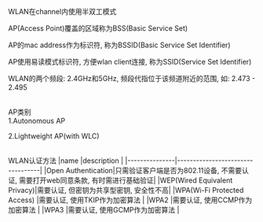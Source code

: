 WLAN在channel内使用半双工模式<br>

AP(Access Point)覆盖的区域称为BSS(Basic Service Set)<br>

AP的mac address作为标识符, 称为BSSID(Basic Service Set Identifier)<br>

AP使用易读模式标识符, 方便wlan client连接, 称为SSID(Service Set Identifier)<br>

WLAN的两个频段: 2.4GHz和5GHz, 频段代指位于该频道附近的范围, 如: 2.473 - 2.495
<br>
<br>

AP类别<br>
1.Autonomous AP
<br>

2.Lightweight AP(with WLC)
<br>
<br>

WLAN认证方法
|name           |description                       |
|---------------|----------------------------------|
|Open Authentication|只需验证客户端是否为802.11设备, 不需要认证, 需要打开web同意条款, 有时需进行基础验证|
|WEP(Wired Equivalent Privacy)|需要认证, 但密钥为共享型密钥, 安全性不高|
|WPA(Wi-Fi Protected Access)  |需要认证, 使用TKIP作为加密算法          |
|WPA2                         |需要认证, 使用CCMP作为加密算法          |
|WPA3                         |需要认证, 使用GCMP作为加密算法          |
